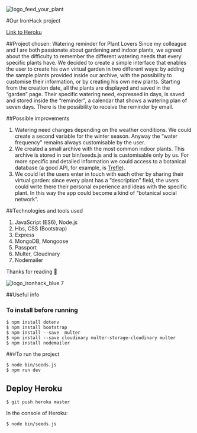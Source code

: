 ![logo_feed_your_plant](https://i.postimg.cc/MTnPBYQN/plantreminder.png)

#Our IronHack project <Feed Your Plant>

[Link to Heroku](https://feedyourplant.herokuapp.com/)

##Project chosen: Watering reminder for Plant Lovers
Since my colleague and I are both passionate about gardening and indoor plants, we agreed about the difficulty to remember the different watering needs that every specific plants have.
We decided to create a simple interface that enables the user to create his own virtual garden in two different ways: by adding the sample plants provided inside our archive, with the possibility to customise their information, or by creating his own new plants. Starting from the creation date, all the plants are displayed and saved in the “garden” page. Their specific watering need, expressed in days, is saved and stored inside the “reminder”, a calendar that shows a watering plan of seven days. There is the possibility to receive the reminder by email.

##Possible improvements
1. Watering need changes depending on the weather conditions. We could create a second variable for the winter season. Anyway the “water frequency” remains always customisable by the user.
2. We created a small archive with the most common indoor plants. This archive is stored in our bin/seeds.js and is customisable only by us. For more specific and detailed information we could access to a botanical database (a good API, for example, is [Trefle](https://trefle.io/)).
3. We could let the users enter in touch with each other by sharing their virtual garden: since every plant has a “description” field, the users could write there their personal experience and ideas with the specific plant. In this way the app could become a kind of “botanical social network”.

##Technologies and tools used
1. JavaScript (ES6), Node.js
2. Hbs, CSS (Bootstrap)
3. Express
4. MongoDB, Mongoose
5. Passport
6. Multer, Cloudinary
7. Nodemailer

Thanks for reading :herb:

![logo_ironhack_blue 7](https://user-images.githubusercontent.com/23629340/40541063-a07a0a8a-601a-11e8-91b5-2f13e4e6b441.png)

##Useful info

### To install before running
```
$ npm install dotenv
$ npm install bootstrap
$ npm install --save  multer
$ npm install --save cloudinary multer-storage-cloudinary multer
$ npm install nodemailer
```

###To run the project
```
$ node bin/seeds.js
$ npm run dev
```

## Deploy Heroku
```
$ git push heroku master
```
In the console of Heroku:
```
$ node bin/seeds.js
```
